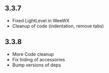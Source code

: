 ## 3.3.7
* Fixed LightLevel in WeeWX
* Cleanup of code (indentation, remove tabs)

## 3.3.8
* More Code cleanup
* Fix hiding of accessories
* Bump versions of deps
